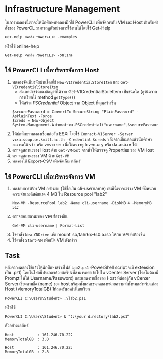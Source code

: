 # Infrastructure Management

ในการทดลองนี้เราจะให้นักศึกษาทดลองฝึกใช้ PowerCLI เพื่อจัดการกับ VM และ Host สำหรับคำสั่งของ PowerCL
สามารถดูตัวอย่างการใช้งานได้โดยใช้ Get-Help
```
Get-Help <คำสั่ง PowerCLI> -examples
```
หรือใช้ online-help
```
Get-Help <คำสั่ง PowerCLI> -online
```
## ใช้ PowerCLI เพื่อบริหารจัดการ Host
1. ทดลองจัดเก็บรหัสผ่านโดยใช้ `New-VICredentialStoreItem` และ `Get-VICredentialStoreItem`
   * สังเกตว่าชนิดของข้อมูลที่ได้จาก Get-VICredentialStoreItem เป็นชนิดใด (ดูชนิดจากการเรียกใช้ method `getType()`)
   * ให้สร้าง *PSCredential* Object จาก Object ที่คุณสร้างขึ้น
   ```
   $securePassword = ConvertTo-SecureString "PlainPassword" -AsPlainText -Force
   $creds = New-Object System.Management.Automation.PSCredential("username",$securePassword)
   ```
2. ให้นักศึกษาทดลองเชื่อมต่อกับ ESXi โดยใช้ `Connect-VIServer -Server vcsa.soup.ce.kmitl.ac.th -Credential $creds`
   หลังจากเชื่อมต่อแล้วนักศึกษาสามารถใช้ `vi:` หรือ `vmstore:` เพื่อใช้ตรวจดู Inventory หรือ datastore ได้
3. ตรวจดูสถานะของ Host ด้วย `Get-VMHost` จากนั้นให้ตรวจดู Properties ของ VMHost
4. ตรวจดูสถานะของ VM ด้วย `Get-VM`
5. ทดลองใช้ Export-CSV เพื่อจัดเก็บผลลัพธ์

## ใช้ PowerCLI เพื่อบริหารจัดการ VM
1. ทดสอบการสร้าง VM อย่างง่าย (ใช้ชื่อเป็น cli-username) กรณีนี้เราจะสร้าง VM ที่มีหน่วยความจำและดิสค์ขนาด 4 MB ใน Resource pool "lab2" 
   ```
   New-VM -ResourcePool lab2 -Name cli-username -DiskMB 4 -MemoryMB 512
   ```
2. ตรวจสอบสถานะของ VM ที่สร้างขึ้น
   ```
   Get-VM cli-username | Format-List
   ```
3. ใช้คำสั่ง `New-CDDrive` เพื่อ mount iso/tahr64-6.0.5.iso ให้กับ VM ที่สร้างขึ้น
4. ใช้คำสั่ง `Start-VM` เพื่อเปิด VM ดังกล่าว

## Task
หลังจากทดลองใช้แล้วให้นักศึกษาสร้างไฟล์ `lab2.ps1` (PowerShell script จะมี extension เป็น .ps1)
โดยในไฟล์นี้ประกอบด้วยสคริปต์ที่สามารถต่อเข้าไปใน vCenter Server (โดยไม่ต้องมี Prompt ให้ใส่ Username/Password)
และแสดงรายชื่อของ Host ที่ต่ออยู่กับ vCenter Server เรียงตามชื่อ (name) ของ host
พร้อมทั้งแสดงขนาดของหน่วยความจำทั้งหมดสำหรับแต่ละ Host (MemoryTotalGB)
ให้ลองรันสคริปโดยเรียก
```
PowerCLI C:\Users\Student> .\lab2.ps1
```
หรือใช้
```
PowerCLI C:\Users\Student> & “C:\your directory\lab2.ps1”
```
ตัวอย่างผลลัพธ์
```
Host           : 161.246.70.222
MemoryTotalGB  : 3.0

Host           : 161.246.70.223
MemoryTotalGB  : 2.8
```